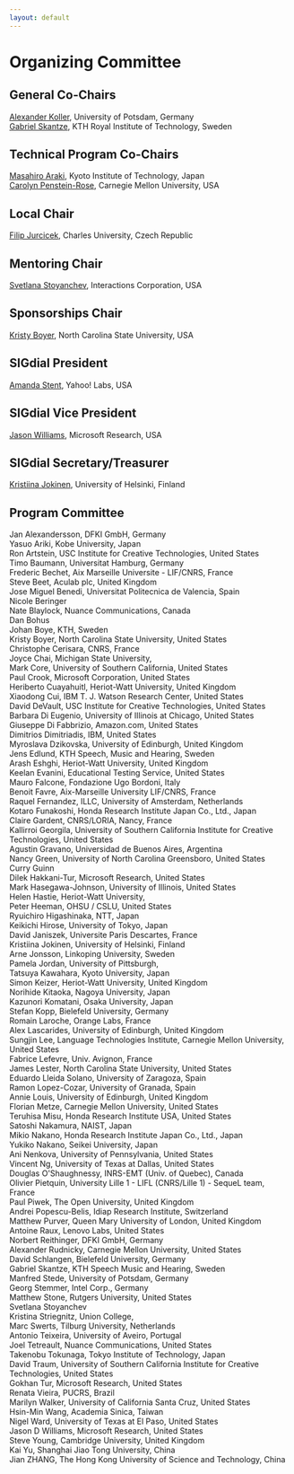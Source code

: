 ```yaml
---
layout: default
---
```


# Organizing Committee

## General Co-Chairs

[Alexander Koller](http://www.ling.uni-potsdam.de/~koller/), University of Potsdam, Germany  
[Gabriel Skantze](http://www.speech.kth.se/~gabriel/), KTH Royal Institute of Technology, Sweden

## Technical Program Co-Chairs
[Masahiro Araki](http://www.ii.is.kit.ac.jp/araki/FSwiki/wiki.cgi?page=English+page), Kyoto Institute of Technology, Japan  
[Carolyn Penstein-Rose](http://www.cs.cmu.edu/~cprose/), Carnegie Mellon University, USA

## Local Chair
[Filip Jurcicek](http://ufal.mff.cuni.cz/filip-jurcicek), Charles University, Czech Republic

## Mentoring Chair
[Svetlana Stoyanchev](http://www.cs.columbia.edu/~sstoyanchev), Interactions Corporation, USA

## Sponsorships Chair
[Kristy Boyer](http://people.engr.ncsu.edu/keboyer), North Carolina State University, USA

## SIGdial President
[Amanda Stent](http://www.amandastent.com/), Yahoo! Labs, USA

## SIGdial Vice President
[Jason Williams](http://research.microsoft.com/en-us/people/jawillia), Microsoft Research, USA

## SIGdial Secretary/Treasurer
[Kristiina Jokinen](http://www.ling.helsinki.fi/~kjokinen/), University of Helsinki, Finland

## Program Committee
Jan Alexandersson, DFKI GmbH, Germany  
Yasuo Ariki, Kobe University, Japan  
Ron Artstein, USC Institute for Creative Technologies, United States  
Timo Baumann, Universitat Hamburg, Germany  
Frederic Bechet, Aix Marseille Universite - LIF/CNRS, France  
Steve Beet, Aculab plc, United Kingdom  
Jose Miguel Benedi, Universitat Politecnica de Valencia, Spain  
Nicole Beringer   
Nate Blaylock, Nuance Communications, Canada  
Dan Bohus   
Johan Boye, KTH, Sweden  
Kristy Boyer, North Carolina State University, United States  
Christophe Cerisara, CNRS, France  
Joyce Chai, Michigan State University,   
Mark Core, University of Southern California, United States  
Paul Crook, Microsoft Corporation, United States  
Heriberto Cuayahuitl, Heriot-Watt University, United Kingdom  
Xiaodong Cui, IBM T. J. Watson Research Center, United States  
David DeVault, USC Institute for Creative Technologies, United States  
Barbara Di Eugenio, University of Illinois at Chicago, United States  
Giuseppe Di Fabbrizio, Amazon.com, United States  
Dimitrios Dimitriadis, IBM, United States  
Myroslava Dzikovska, University of Edinburgh, United Kingdom  
Jens Edlund, KTH Speech, Music and Hearing, Sweden  
Arash Eshghi, Heriot-Watt University, United Kingdom  
Keelan Evanini, Educational Testing Service, United States  
Mauro Falcone, Fondazione Ugo Bordoni, Italy  
Benoit Favre, Aix-Marseille University LIF/CNRS, France  
Raquel Fernandez, ILLC, University of Amsterdam, Netherlands  
Kotaro Funakoshi, Honda Research Institute Japan Co., Ltd., Japan  
Claire Gardent, CNRS/LORIA, Nancy, France  
Kallirroi Georgila, University of Southern California Institute for Creative Technologies, United States  
Agustin Gravano, Universidad de Buenos Aires, Argentina  
Nancy Green, University of North Carolina Greensboro, United States  
Curry Guinn   
Dilek Hakkani-Tur, Microsoft Research, United States  
Mark Hasegawa-Johnson, University of Illinois, United States  
Helen Hastie, Heriot-Watt University,   
Peter Heeman, OHSU / CSLU, United States  
Ryuichiro Higashinaka, NTT, Japan  
Keikichi Hirose, University of Tokyo, Japan  
David Janiszek, Universite Paris Descartes, France  
Kristiina Jokinen, University of Helsinki, Finland  
Arne Jonsson, Linkoping University, Sweden  
Pamela Jordan, University of Pittsburgh,   
Tatsuya Kawahara, Kyoto University, Japan  
Simon Keizer, Heriot-Watt University, United Kingdom  
Norihide Kitaoka, Nagoya University, Japan  
Kazunori Komatani, Osaka University, Japan  
Stefan Kopp, Bielefeld University, Germany  
Romain Laroche, Orange Labs, France  
Alex Lascarides, University of Edinburgh, United Kingdom  
Sungjin Lee, Language Technologies Institute, Carnegie Mellon University, United States  
Fabrice Lefevre, Univ. Avignon, France  
James Lester, North Carolina State University, United States  
Eduardo Lleida Solano, University of Zaragoza, Spain  
Ramon Lopez-Cozar, University of Granada, Spain  
Annie Louis, University of Edinburgh, United Kingdom  
Florian Metze, Carnegie Mellon University, United States  
Teruhisa Misu, Honda Research Institute USA, United States  
Satoshi Nakamura, NAIST, Japan  
Mikio Nakano, Honda Research Institute Japan Co., Ltd., Japan  
Yukiko Nakano, Seikei University, Japan  
Ani Nenkova, University of Pennsylvania, United States  
Vincent Ng, University of Texas at Dallas, United States  
Douglas O'Shaughnessy, INRS-EMT (Univ. of Quebec), Canada  
Olivier Pietquin, University Lille 1 - LIFL (CNRS/Lille 1) - SequeL team, France  
Paul Piwek, The Open University, United Kingdom  
Andrei Popescu-Belis, Idiap Research Institute, Switzerland  
Matthew Purver, Queen Mary University of London, United Kingdom  
Antoine Raux, Lenovo Labs, United States  
Norbert Reithinger, DFKI GmbH, Germany  
Alexander Rudnicky, Carnegie Mellon University, United States  
David Schlangen, Bielefeld University, Germany  
Gabriel Skantze, KTH Speech Music and Hearing, Sweden  
Manfred Stede, University of Potsdam, Germany  
Georg Stemmer, Intel Corp., Germany  
Matthew Stone, Rutgers University, United States  
Svetlana Stoyanchev   
Kristina Striegnitz, Union College,   
Marc Swerts, Tilburg University, Netherlands  
Antonio Teixeira, University of Aveiro, Portugal  
Joel Tetreault, Nuance Communications, United States  
Takenobu Tokunaga, Tokyo Institute of Technology, Japan  
David Traum, University of Southern California Institute for Creative Technologies, United States  
Gokhan Tur, Microsoft Research, United States  
Renata Vieira, PUCRS, Brazil  
Marilyn Walker, University of California Santa Cruz, United States  
Hsin-Min Wang, Academia Sinica, Taiwan  
Nigel Ward, University of Texas at El Paso, United States  
Jason D Williams, Microsoft Research, United States  
Steve Young, Cambridge University, United Kingdom  
Kai Yu, Shanghai Jiao Tong University, China  
Jian ZHANG, The Hong Kong University of Science and Technology, China  
